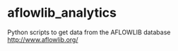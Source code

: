 # aflowlib_analytics
Python scripts to get data from the AFLOWLIB database http://www.aflowlib.org/
